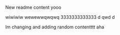 New readme content
yooo

wiwiwiw
wewewwqwqwq
3333333333333
d  qwd  d

Im changing and adding random contentttt aha
